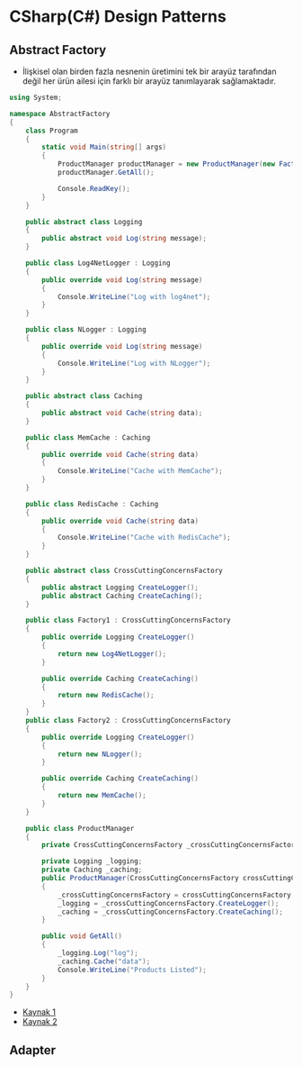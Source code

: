# CSharp(C#) Design Patterns
## Abstract Factory
- İlişkisel olan birden fazla nesnenin üretimini tek bir arayüz tarafından değil her ürün ailesi için farklı bir arayüz tanımlayarak sağlamaktadır.
```csharp
using System;

namespace AbstractFactory
{
    class Program
    {
        static void Main(string[] args)
        {
            ProductManager productManager = new ProductManager(new Factory1());
            productManager.GetAll();

            Console.ReadKey();
        }
    }

    public abstract class Logging
    {
        public abstract void Log(string message);
    }

    public class Log4NetLogger : Logging
    {
        public override void Log(string message)
        {
            Console.WriteLine("Log with log4net");
        }
    }

    public class NLogger : Logging
    {
        public override void Log(string message)
        {
            Console.WriteLine("Log with NLogger");
        }
    }

    public abstract class Caching
    {
        public abstract void Cache(string data);
    }

    public class MemCache : Caching
    {
        public override void Cache(string data)
        {
            Console.WriteLine("Cache with MemCache");
        }
    }

    public class RedisCache : Caching
    {
        public override void Cache(string data)
        {
            Console.WriteLine("Cache with RedisCache");
        }
    }

    public abstract class CrossCuttingConcernsFactory
    {
        public abstract Logging CreateLogger();
        public abstract Caching CreateCaching();
    }

    public class Factory1 : CrossCuttingConcernsFactory
    {
        public override Logging CreateLogger()
        {
            return new Log4NetLogger();
        }

        public override Caching CreateCaching()
        {
            return new RedisCache();
        }
    }
    public class Factory2 : CrossCuttingConcernsFactory
    {
        public override Logging CreateLogger()
        {
            return new NLogger();
        }

        public override Caching CreateCaching()
        {
            return new MemCache();
        }
    }

    public class ProductManager
    {
        private CrossCuttingConcernsFactory _crossCuttingConcernsFactory;

        private Logging _logging;
        private Caching _caching;
        public ProductManager(CrossCuttingConcernsFactory crossCuttingConcernsFactory)
        {
            _crossCuttingConcernsFactory = crossCuttingConcernsFactory;
            _logging = _crossCuttingConcernsFactory.CreateLogger();
            _caching = _crossCuttingConcernsFactory.CreateCaching();
        }

        public void GetAll()
        {
            _logging.Log("log");
            _caching.Cache("data");
            Console.WriteLine("Products Listed");
        }
    }
}
```
- [Kaynak 1](https://hakantopuz.medium.com/abstract-factory-design-pattern-nedir-ne-zaman-ve-nas%C4%B1l-kullan%C4%B1l%C4%B1r-25dea188477c) 
- [Kaynak 2](https://yasinmemic.medium.com/abstract-factory-design-pattern-d142de6a883c) 
## Adapter


